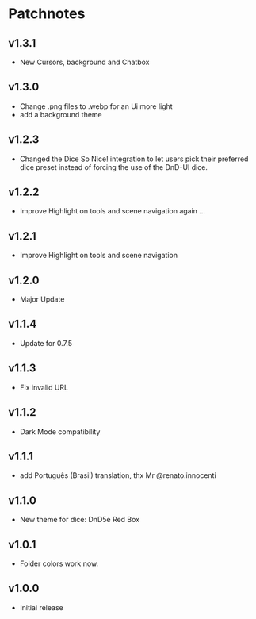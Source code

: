 # Patchnotes

## v1.3.1
- New Cursors, background and Chatbox

## v1.3.0
- Change .png files to .webp for an Ui more light
- add a background theme

## v1.2.3
- Changed the Dice So Nice! integration to let users pick their preferred dice preset instead of forcing the use of the DnD-UI dice.

## v1.2.2
- Improve Highlight on tools and scene navigation again ...

## v1.2.1
- Improve Highlight on tools and scene navigation

## v1.2.0
- Major Update

## v1.1.4
- Update for 0.7.5

## v1.1.3
- Fix invalid URL

## v1.1.2
- Dark Mode compatibility

## v1.1.1
- add Português (Brasil) translation, thx Mr @renato.innocenti

## v1.1.0
- New theme for dice: DnD5e Red Box

## v1.0.1
- Folder colors work now.

## v1.0.0
- Initial release 
